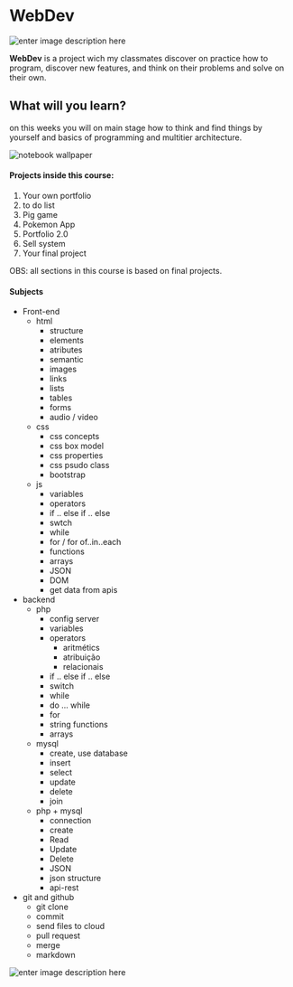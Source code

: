 ﻿# WebDev

![enter image description here](https://br.bitdegree.org/tutoriais/wp-content/uploads/2018/08/what-is-a-web-developer.jpg)

**WebDev** is a project wich my classmates discover on practice how to program, discover new features, and think on their problems and solve on their own.

## What will you learn?

on this weeks you will on main stage how to think and find things by yourself and basics of programming and multitier architecture.

![notebook wallpaper](https://res.cloudinary.com/practicaldev/image/fetch/s--ZmPcIbAW--/c_limit,f_auto,fl_progressive,q_auto,w_880/https://dzone.com/storage/temp/12334613-971.jpg)

#### Projects inside this course:

1.  Your own portfolio
2.  to do list
3.  Pig game
4.  Pokemon App
5.  Portfolio 2.0
6.  Sell system
7.  Your final project

OBS: all sections in this course is based on final projects.

#### Subjects

- Front-end
  - html
    - structure
    - elements
    - atributes
    - semantic
    - images
    - links
    - lists
    - tables
    - forms
    - audio / video
  - css
    - css concepts
    - css box model
    - css properties
    - css psudo class
    - bootstrap
  - js
    - variables
    - operators
    - if .. else if .. else
    - swtch
    - while
    - for / for of..in..each
    - functions
    - arrays
    - JSON
    - DOM
    - get data from apis
- backend
  - php
    - config server
    - variables
    - operators
      - aritmétics
      - atribuição
      - relacionais
    - if .. else if .. else
    - switch
    - while
    - do ... while
    - for
    - string functions
    - arrays
  - mysql
    - create, use database
    - insert
    - select
    - update
    - delete
    - join
  - php + mysql
    - connection
    - create
    - Read
    - Update
    - Delete
    - JSON
    - json structure
    - api-rest
- git and github
  - git clone
  - commit
  - send files to cloud
  - pull request
  - merge
  - markdown

![enter image description here](https://fiverr-res.cloudinary.com/images/t_main1,q_auto,f_auto/gigs/118133890/original/2f588bcbe52d79549f8acde1057a12289b36480f/create-your-new-website-as-you-dream-in-short-time-and-little-money.png)
